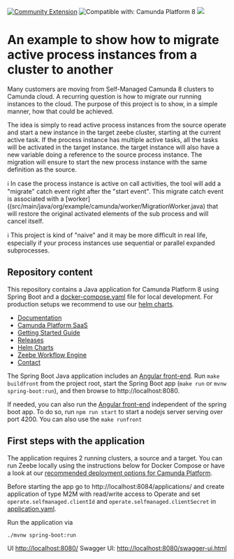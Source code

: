 [![Community Extension](https://img.shields.io/badge/Community%20Extension-An%20open%20source%20community%20maintained%20project-FF4700)](https://github.com/camunda-community-hub/community)
![Compatible with: Camunda Platform 8](https://img.shields.io/badge/Compatible%20with-Camunda%20Platform%208-0072Ce)
[![](https://img.shields.io/badge/Lifecycle-Incubating-blue)](https://github.com/Camunda-Community-Hub/community/blob/main/extension-lifecycle.md#incubating-)

# An example to show how to migrate active process instances from a cluster to another

Many customers are moving from Self-Managed Camunda 8 clusters to Camunda cloud. A recurring question is how to migrate our running instances to the cloud. The purpose of this project is to show, in a simple manner, how that could be achieved.

The idea is simply to read active process instances from the source operate and start a new instance in the target zeebe cluster, starting at the current active task. If the process instance has multiple active tasks, all the tasks will be activated in the target instance. the target instance will also have a new variable doing a reference to the source process instance. The migration will ensure to start the new process instance with the same definition as the source.

:information_source: In case the process instance is active on call activities, the tool will add a "migrate" catch event right after the "start event". This migrate catch event is associated with a [worker]((src/main/java/org/example/camunda/worker/MigrationWorker.java) that will restore the original activated elements of the sub process and will cancel itself. 

:information_source: This project is kind of "naive" and it may be more difficult in real life, especially if your process instances use sequential or parallel expanded subprocesses.

## Repository content

This repository contains a Java application for Camunda Platform 8 using Spring Boot
and a [docker-compose.yaml](docker-compose.yaml) file for local development. For production setups we recommend to use our [helm charts](https://docs.camunda.io/docs/self-managed/platform-deployment/kubernetes-helm/).

- [Documentation](https://docs.camunda.io)
- [Camunda Platform SaaS](https://camunda.io)
- [Getting Started Guide](https://github.com/camunda/camunda-platform-get-started)
- [Releases](https://github.com/camunda/camunda-platform/releases)
- [Helm Charts](https://helm.camunda.io/)
- [Zeebe Workflow Engine](https://github.com/camunda/zeebe)
- [Contact](https://docs.camunda.io/contact/)

The Spring Boot Java application includes an [Angular front-end](src/main/front/). Run `make buildfront` from the project root, start the Spring Boot app (`make run` or `mvnw spring-boot:run`), and then browse to http://localhost:8080.

If needed, you can also run the [Angular front-end](src/main/front/) independent of the spring boot app. To do so, run `npm run start` to start a nodejs server serving over port 4200. You can also use the `make runfront`


## First steps with the application

The application requires 2 running clusters, a source and a target.
You can run Zeebe locally using the instructions below for Docker Compose
or have a look at our
[recommended deployment options for Camunda Platform](https://docs.camunda.io/docs/self-managed/platform-deployment/#deployment-recommendation.).

Before starting the app go to http://localhost:8084/applications/
and create application of type M2M with read/write access to Operate
and set `operate.selfmanaged.clientId` and `operate.selfmanaged.clientSecret` in [application.yaml](/src/main/resources/application.yaml).

Run the application via
```
./mvnw spring-boot:run
```

UI [http://localhost:8080/](http://localhost:8080/)
Swagger UI: [http://localhost:8080/swagger-ui.html](http://localhost:8080/swagger-ui.html)

